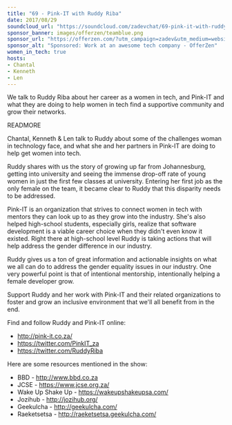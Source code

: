 ```yaml
---
title: "69 - Pink-IT with Ruddy Riba"
date: 2017/08/29
soundcloud_url: "https://soundcloud.com/zadevchat/69-pink-it-with-ruddy-riba/s-8cclf"
sponsor_banner: images/offerzen/teamblue.png
sponsor_url: "https://offerzen.com/?utm_campaign=zadev&utm_medium=website"
sponsor_alt: "Sponsored: Work at an awesome tech company - OfferZen"
women_in_tech: true
hosts:
- Chantal
- Kenneth
- Len
---
```


We talk to Ruddy Riba about her career as a women in tech, and Pink-IT and what they are doing to help women in tech find a supportive community and grow their networks.

READMORE

Chantal, Kenneth & Len talk to Ruddy about some of the challenges woman in technology face, and what she and her partners in Pink-IT are doing to help get women into tech.

Ruddy shares with us the story of growing up far from Johannesburg, getting into university and seeing the immense drop-off rate of young women in just the first few classes at university. Entering her first job as the only female on the team, it became clear to Ruddy that this disparity needs to be addressed.

Pink-IT is an organization that strives to connect women in tech with mentors they can look up to as they grow into the industry. She's also helped high-school students, especially girls, realize that software development is a viable career choice when they didn't even know it existed. Right there at high-school level Ruddy is taking actions that will help address the gender difference in our industry.

Ruddy gives us a ton of great information and actionable insights on what we all can do to address the gender equality issues in our industry. One very powerful point is that of intentional mentorship, intentionally helping a female developer grow.

Support Ruddy and her work with Pink-IT and their related organizations to foster and grow an inclusive environment that we'll all benefit from in the end.


Find and follow Ruddy and Pink-IT online:

* http://pink-it.co.za/
* https://twitter.com/PinkIT_za
* https://twitter.com/RuddyRiba

Here are some resources mentioned in the show:

* BBD - http://www.bbd.co.za
* JCSE - https://www.jcse.org.za/
* Wake Up Shake Up - https://wakeupshakeupsa.com/
* Jozihub - http://jozihub.org/
* Geekulcha - http://geekulcha.com/
* Raeketsetsa - http://raeketsetsa.geekulcha.com/
